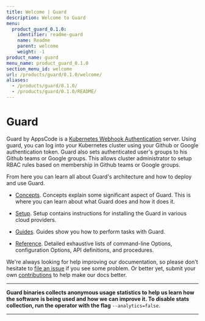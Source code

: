 ```yaml
---
title: Welcome | Guard
description: Welcome to Guard
menu:
  product_guard_0.1.0:
    identifier: readme-guard
    name: Readme
    parent: welcome
    weight: -1
product_name: guard
menu_name: product_guard_0.1.0
section_menu_id: welcome
url: /products/guard/0.1.0/welcome/
aliases:
  - /products/guard/0.1.0/
  - /products/guard/0.1.0/README/
---
```


# Guard

Guard by AppsCode is a [Kubernetes Webhook Authentication](https://kubernetes.io/docs/admin/authentication/#webhook-token-authentication) server. Using guard, you can log into your Kubernetes cluster using your Github or Google authentication token. Guard also sets authenticated user's groups to his Github teams or Google groups. This allows cluster administrator to setup RBAC rules based on membership in Github teams or Google groups.

From here you can learn all about Guard's architecture and how to deploy and use Guard.

- [Concepts](/docs/concepts/). Concepts explain some significant aspect of Guard. This is where you can learn about what Guard does and how it does it.

- [Setup](/docs/setup/). Setup contains instructions for installing
  the Guard in various cloud providers.

- [Guides](/docs/guides/). Guides show you how to perform tasks with Guard.

- [Reference](/docs/reference/). Detailed exhaustive lists of
command-line Options, configuration Options, API definitions, and procedures.

We're always looking for help improving our documentation, so please don't hesitate to [file an issue](https://github.com/appscode/guard/issues/new) if you see some problem. Or better yet, submit your own [contributions](/docs/CONTRIBUTING.md) to help
make our docs better.

---

**Guard binaries collects anonymous usage statistics to help us learn how the software is being used and how we can improve it. To disable stats collection, run the operator with the flag** `--analytics=false`.

---
